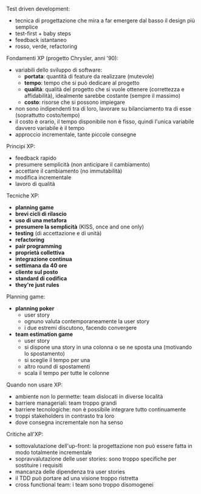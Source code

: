 Test driven development:
- tecnica di progettazione che mira a far emergere dal basso il design più semplice
- test-first + baby steps
- feedback istantaneo
- rosso, verde, refactoring

Fondamenti XP (progetto Chrysler, anni '90):
- variabili dello sviluppo di software:
	- **portata**: quantità di feature da realizzare (mutevole)
	- **tempo**: tempo che si può dedicare al progetto
	- **qualità**: qualità del progetto che si vuole ottenere (correttezza e affidabilità), idealmente sarebbe costante (sempre il massimo)
	- **costo**: risorse che si possono impiegare
- non sono indipendenti tra di loro, lavorare su bilanciamento tra di esse (soprattutto costo/tempo)
- il costo è orario, il tempo disponibile non è fisso, quindi l'unica variabile davvero variabile è il tempo
- approccio incrementale, tante piccole consegne

Principi XP:
- feedback rapido
- presumere semplicità (non anticipare il cambiamento)
- accettare il cambiamento (no immutabilità)
- modifica incrementale
- lavoro di qualità

Tecniche XP:
- **planning game**
- **brevi cicli di rilascio**
- **uso di una metafora**
- **presumere la semplicità** (KISS, once and one only)
- **testing** (di accettazione e di unità)
- **refactoring**
- **pair programming**
- **proprietà collettiva**
- **integrazione continua**
- **settimana da 40 ore**
- **cliente sul posto**
- **standard di codifica**
- **they're just rules**

Planning game:
- **planning poker**
	- user story
	- ognuno valuta contemporaneamente la user story
	- i due estremi discutono, facendo convergere
- **team estimation game**
	- user story
	- si dispone una story in una colonna o se ne sposta una (motivando lo spostamento)
	- si sceglie il tempo per una
	- altro round di spostamenti
	- scala il tempo per tutte le colonne

Quando non usare XP:
- ambiente non lo permette: team dislocati in diverse località
- barriere manageriali: team troppo grandi
- barriere tecnologiche: non è possibile integrare tutto continuamente
- troppi stakeholders in contrasto tra loro
- dove consegna incrementale non ha senso

Critiche all'XP:
- sottovalutazione dell'up-front: la progettazione non può essere fatta in modo totalmente incrementale
- sopravvalutazione delle user stories: sono troppo specifiche per sostituire i requisiti
- mancanza delle dipendenza tra user stories
- il TDD può portare ad una visione troppo ristretta
- cross functional team: i team sono troppo disomogenei
